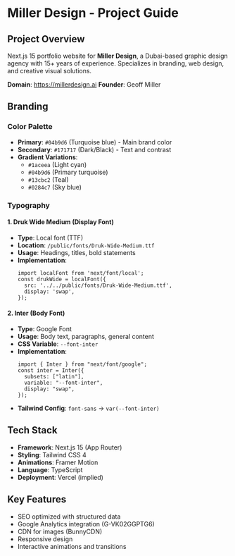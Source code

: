 # Miller Design - Project Guide

## Project Overview
Next.js 15 portfolio website for **Miller Design**, a Dubai-based graphic design agency with 15+ years of experience. Specializes in branding, web design, and creative visual solutions.

**Domain**: https://millerdesign.ai
**Founder**: Geoff Miller

## Branding

### Color Palette
- **Primary**: `#04b9d6` (Turquoise blue) - Main brand color
- **Secondary**: `#171717` (Dark/Black) - Text and contrast
- **Gradient Variations**:
  - `#1aceea` (Light cyan)
  - `#04b9d6` (Primary turquoise)
  - `#13cbc2` (Teal)
  - `#0284c7` (Sky blue)

### Typography

#### 1. **Druk Wide Medium** (Display Font)
- **Type**: Local font (TTF)
- **Location**: `/public/fonts/Druk-Wide-Medium.ttf`
- **Usage**: Headings, titles, bold statements
- **Implementation**:
  ```tsx
  import localFont from 'next/font/local';
  const drukWide = localFont({
    src: '../../public/fonts/Druk-Wide-Medium.ttf',
    display: 'swap',
  });
  ```

#### 2. **Inter** (Body Font)
- **Type**: Google Font
- **Usage**: Body text, paragraphs, general content
- **CSS Variable**: `--font-inter`
- **Implementation**:
  ```tsx
  import { Inter } from "next/font/google";
  const inter = Inter({
    subsets: ["latin"],
    variable: "--font-inter",
    display: "swap",
  });
  ```
- **Tailwind Config**: `font-sans` → `var(--font-inter)`

## Tech Stack
- **Framework**: Next.js 15 (App Router)
- **Styling**: Tailwind CSS 4
- **Animations**: Framer Motion
- **Language**: TypeScript
- **Deployment**: Vercel (implied)

## Key Features
- SEO optimized with structured data
- Google Analytics integration (G-VK02GGPTG6)
- CDN for images (BunnyCDN)
- Responsive design
- Interactive animations and transitions
